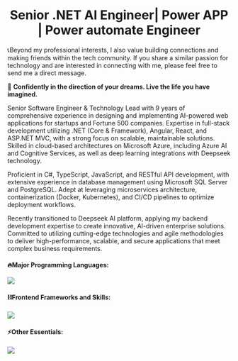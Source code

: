 
<h1 color='red' align="center">
 Senior .NET AI Engineer| Power APP | Power automate Engineer
</h1>




📞Beyond my professional interests, I also value building connections and making friends within the tech community. 
If you share a similar passion for technology and are interested in connecting with me, please feel free to send me a direct message. 
 

🚀 <b>Confidently in the direction of your dreams. Live the life you have imagined.</b>

Senior Software Engineer & Technology Lead with 9 years of comprehensive experience in designing and implementing AI-powered web applications for startups and Fortune 500 companies. Expertise in full-stack development utilizing .NET (Core & Framework), Angular, React, and ASP.NET MVC, with a strong focus on scalable, maintainable solutions. Skilled in cloud-based architectures on Microsoft Azure, including Azure AI and Cognitive Services, as well as deep learning integrations with Deepseek technology.

Proficient in C#, TypeScript, JavaScript, and RESTful API development, with extensive experience in database management using Microsoft SQL Server and PostgreSQL. Adept at leveraging microservices architecture, containerization (Docker, Kubernetes), and CI/CD pipelines to optimize deployment workflows.

Recently transitioned to Deepseek AI platform, applying my backend development expertise to create innovative, AI-driven enterprise solutions. Committed to utilizing cutting-edge technologies and agile methodologies to deliver high-performance, scalable, and secure applications that meet complex business requirements.


#### 🔥Major Programming Languages:

  <div align="left">
    <img src="https://skillicons.dev/icons?i=c,cs,cpp,sass,js,ts,threejs,php,py,solidity,swift" />
  </div>

<!-- Libraries and Frameworks -->

#### ⛓️Frontend Frameworks and Skills:

  <div align="left">      
    <img src="https://skillicons.dev/icons?i=react,nextjs,vue,nuxtjs,angular,svelte,nestjs,flutter,bootstrap,tailwind,materialui" />
  </div>



<!-- Tools and Technologies -->

#### ⚡️Other Essentials:

  <div align="left">      
    <img src="https://skillicons.dev/icons?i=github,linux,docker,kubernetes,nginx,heroku,netlify,vercel,cloudflare,aws,ai,bots" />
  </div>
</div>

   
